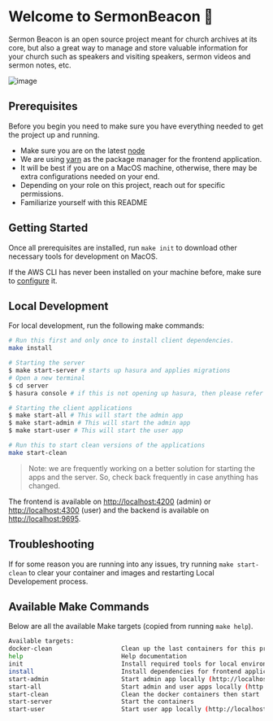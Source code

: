 # Welcome to SermonBeacon 👋

Sermon Beacon is an open source project meant for church archives at its core, but also a great way to manage and store valuable information for your church such as speakers and visiting speakers, sermon videos and sermon notes, etc.

![image](https://user-images.githubusercontent.com/31123803/68713219-98625c80-055a-11ea-8f84-7ac310084660.png)

## Prerequisites

Before you begin you need to make sure you have everything needed to get the project up and running.

- Make sure you are on the latest [node](https://nodejs.org/en/)
- We are using [yarn](https://yarnpkg.com/lang/en/) as the package manager for the frontend application.
- It will be best if you are on a MacOS machine, otherwise, there may be extra configurations needed on your end.
- Depending on your role on this project, reach out for specific permissions.
- Familiarize yourself with this README

## Getting Started

Once all prerequisites are installed, run `make init` to download other necessary tools for development on MacOS.

If the AWS CLI has never been installed on your machine before, make sure to [configure](https://docs.aws.amazon.com/eks/latest/userguide/getting-started-eksctl.html#configure-awscli) it.

## Local Development

For local development, run the following make commands:

```sh
# Run this first and only once to install client dependencies.
make install

# Starting the server
$ make start-server # starts up hasura and applies migrations
# Open a new terminal
$ cd server
$ hasura console # if this is not opening up hasura, then please refer to the "Getting Started" section.

# Starting the client applications
$ make start-all # This will start the admin app
$ make start-admin # This will start the admin app
$ make start-user # This will start the user app

# Run this to start clean versions of the applications
make start-clean
```

> Note: we are frequently working on a better solution for starting the apps and the server. So, check back frequently in case anything has changed.

The frontend is available on [http://localhost:4200](http://localhost:4200) (admin) or [http://localhost:4300](http://localhost:4300) (user) and the backend is available on [http://localhost:9695](http://localhost:9695).

## Troubleshooting

If for some reason you are running into any issues, try running `make start-clean` to clear your container and images and restarting Local Developement process.

## Available Make Commands

Below are all the available Make targets (copied from running `make help`).

```sh
Available targets:
docker-clean                   Clean up the last containers for this project
help                           Help documentation
init                           Install required tools for local environment on macOS
install                        Install dependencies for frontend application
start-admin                    Start admin app locally (http://localhost:4200)
start-all                      Start admin and user apps locally (http://localhost:4200 | http://localhost:4300)
start-clean                    Clean the docker containers then start
start-server                   Start the containers
start-user                     Start user app locally (http://localhost:4300)
```

